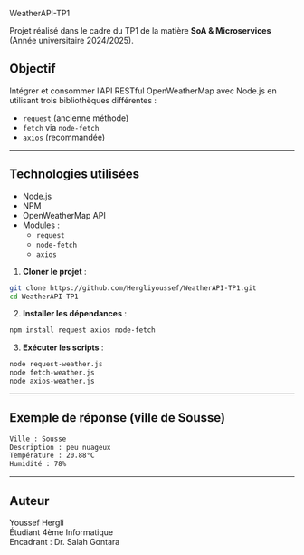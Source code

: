 
 WeatherAPI-TP1

Projet réalisé dans le cadre du TP1 de la matière **SoA & Microservices** (Année universitaire 2024/2025).

## Objectif

Intégrer et consommer l’API RESTful OpenWeatherMap avec Node.js en utilisant trois bibliothèques différentes :

- `request` (ancienne méthode)
- `fetch` via `node-fetch`
- `axios` (recommandée)

---

## Technologies utilisées

- Node.js
- NPM
- OpenWeatherMap API
- Modules :
  - `request`
  - `node-fetch`
  - `axios`

1. **Cloner le projet** :

```bash
git clone https://github.com/Hergliyoussef/WeatherAPI-TP1.git
cd WeatherAPI-TP1
```

2. **Installer les dépendances** :

```bash
npm install request axios node-fetch
```

3. **Exécuter les scripts** :

```bash
node request-weather.js
node fetch-weather.js
node axios-weather.js
```

---

##  Exemple de réponse (ville de Sousse)

```bash
Ville : Sousse
Description : peu nuageux
Température : 20.88°C
Humidité : 78%
```

---

##  Auteur

Youssef Hergli  
Étudiant 4ème Informatique  
Encadrant : Dr. Salah Gontara
